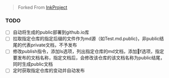 > Forked From [InkProject](https://github.com/InkProject/ink)

### TODO

- [ ] 自动将生成的public部署到github.io库
- [ ] 拉取指定仓库的指定后缀的文件作为md源（如Test.md.public)，非public结尾的代表private文档，不予发布
- [ ] 修改publish指令，添加ls选项，列出指定仓库的md文档，添加f选项，指定要发布的文档名称，指定文档后，会修改该仓库的该文档名称为public结尾，同时生成public文档
- [ ] 定时获取指定仓库的变动并自动发布
